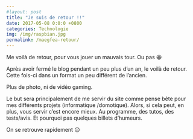 ```yaml
---
#layout: post
title: "Je suis de retour !!"
date: 2017-05-08 0:0:0 +0800
categories: Technologie
img: /img/raspbian.jpg
permalink: /maegfea-retour/
---
```

Me voilà de retour, pour vous jouer un mauvais tour. Ou pas 😀

Après avoir fermé le blog pendant un peu plus d’un an, le voilà de retour.
Cette fois-ci dans un format un peu différent de l’ancien.

Plus de photo, ni de vidéo gaming.

Le but sera principalement de me servir du site comme pense bête pour mes différents projets (informatique /domotique).
Alors, si cela peut, en plus, vous servir c’est encore mieux.
Au programme, des tutos, des tests/avis. Et pourquoi pas quelques billets d’humeurs.

On se retrouve rapidement 😉
